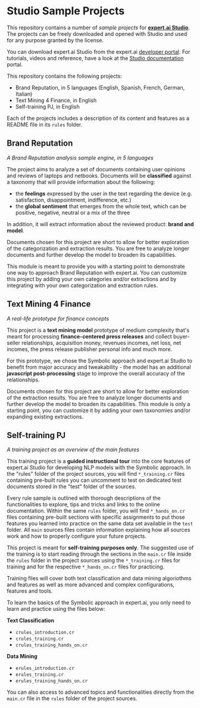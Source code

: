 # Studio Sample Projects

This repository contains a number of *sample projects* for <a href="https://www.expert.ai/nl-suite/expert-ai-studio/"><b>expert.ai Studio</b></a>. 
The projects can be freely downloaded and opened with Studio and used for any purpose granted by the license.

You can download expert.ai Studio from the expert.ai <a href="https://developer.expert.ai/">developer portal</a>. For tutorials, videos and reference, have a look at the <a href="https://docs.expert.ai/studio/latest/">Studio documentation</a> portal.

This repository contains the following projects:

- Brand Reputation, in 5 languages (English, Spanish, French, German, Italian)
- Text Mining 4 Finance, in English
- Self-training PJ, in English

Each of the projects includes a description of its content and features as a README file in its `rules` folder.


## Brand Reputation

*A Brand Reputation analysis sample engine, in 5 languages*

The project aims to analyze a set of documents containing user opinions and reviews of laptops and netbooks. Documents will be **classified** against a taxonomy that will provide information about the following:

- the **feelings** expressed by the user in the text regarding the device (e.g. satisfaction, disappointment, indifference, etc.)
- the **global sentiment** that emerges from the whole text, which can be positive, negative, neutral or a mix of the three

In addition, it will extract information about the reviewed product: **brand and model**.

Documents chosen for this project are short to allow for better exploration of the categorization and extraction results. You are free to analyze longer documents and further develop the model to broaden its capabilities. 

This module is meant to provide you with a starting point to demonstrate one way to approach Brand Reputation with expert.ai. You can customize this project by adding your own categories and/or extractions and by integrating with your own categorization and extraction rules.

## Text Mining 4 Finance

*A real-life prototype for finance concepts*

This project is a **text mining model** prototype of medium complexity that's meant for processing **finance-centered press releases** and collect buyer-seller relationships, acquisition money, revenues incomes, net loss, net incomes, the press release publisher personal info and much more. 

For this prototype, we chose the Symbolic approach and expert.ai Studio to benefit from major accuracy and tweakability - the model has an additional **javascript post-processing** stage to improve the overall accuracy of the relationships.
	
Documents chosen for this project are short to allow for better exploration of the extraction results. You are free to analyze longer documents and further develop the model to broaden its capabilities. This module is only a starting point, you can customize it by adding your own taxonomies and/or expanding existing extractions.
	
## Self-training PJ

*A training project as an overview of the main features*

This training project is a **guided instructional tour** into the core features of expert.ai Studio for developing NLP models with the Symbolic approach. In the "rules" folder of the project sources, you will find `*_training.cr` files containing pre-built rules you can uncomment to test on dedicated test documents stored in the "test" folder of the sources. 

Every rule sample is outlined with thorough descriptions of the functionalities to explore, tips and tricks and links to the online documentation. Within the same `rules` folder, you will find `*_hands_on.cr` files containing pre-built sections with specific assignments to put those features you learned into practice on the same data set available in the `test` folder. All `main` sources files contain information explaining how all sources work and how to properly configure your future projects.

This project is meant for **self-training purposes only**. The suggested use of the training is to start reading through the sections in the `main.cr` file inside the `rules` folder in the project sources using the `*_training.cr` files for training and for the respective `*_hands_on.cr` files for practicing. 

Training files will cover both text classification and data mining algoriothms and features as well as more advanced and complex configurations, features and tools. 

To learn the basics of the Symbolic approach in expert.ai, you only need to learn and practice using the files below:

**Text Classification**
- `crules_introduction.cr`
- `crules_training.cr`
- `crules_training_hands_on.cr`
			
**Data Mining**
- `erules_introduction.cr`
- `erules_training.cr`
- `erules_training_hands_on.cr`
			
You can also access to advanced topics and functionalities directly from the `main.cr` file in the `rules` folder of the project sources.

